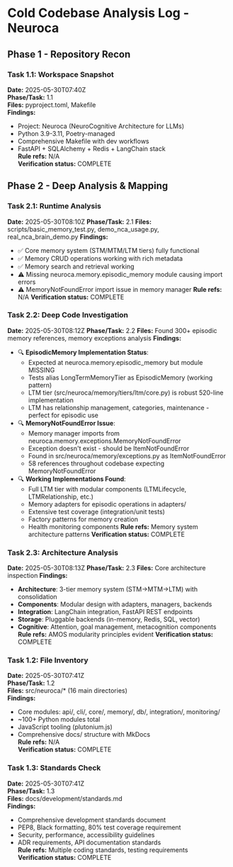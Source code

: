 # Cold Codebase Analysis Log - Neuroca

## Phase 1 - Repository Recon

### Task 1.1: Workspace Snapshot
**Date:** 2025-05-30T07:40Z  
**Phase/Task:** 1.1  
**Files:** pyproject.toml, Makefile  
**Findings:** 
- Project: Neuroca (NeuroCognitive Architecture for LLMs)
- Python 3.9-3.11, Poetry-managed
- Comprehensive Makefile with dev workflows
- FastAPI + SQLAlchemy + Redis + LangChain stack  
**Rule refs:** N/A  
**Verification status:** COMPLETE

## Phase 2 - Deep Analysis & Mapping

### Task 2.1: Runtime Analysis
**Date:** 2025-05-30T08:10Z
**Phase/Task:** 2.1
**Files:** scripts/basic_memory_test.py, demo_nca_usage.py, real_nca_brain_demo.py
**Findings:**
- ✅ Core memory system (STM/MTM/LTM tiers) fully functional
- ✅ Memory CRUD operations working with rich metadata
- ✅ Memory search and retrieval working
- ⚠️ Missing neuroca.memory.episodic_memory module causing import errors
- ⚠️ MemoryNotFoundError import issue in memory manager
**Rule refs:** N/A
**Verification status:** COMPLETE

### Task 2.2: Deep Code Investigation
**Date:** 2025-05-30T08:12Z
**Phase/Task:** 2.2
**Files:** Found 300+ episodic memory references, memory exceptions analysis
**Findings:**
- 🔍 **EpisodicMemory Implementation Status**:
  - Expected at neuroca.memory.episodic_memory but module MISSING
  - Tests alias LongTermMemoryTier as EpisodicMemory (working pattern)
  - LTM tier (src/neuroca/memory/tiers/ltm/core.py) is robust 520-line implementation
  - LTM has relationship management, categories, maintenance - perfect for episodic use
- 🔍 **MemoryNotFoundError Issue**:
  - Memory manager imports from neuroca.memory.exceptions.MemoryNotFoundError
  - Exception doesn't exist - should be ItemNotFoundError
  - Found in src/neuroca/memory/exceptions.py as ItemNotFoundError
  - 58 references throughout codebase expecting MemoryNotFoundError
- 🔍 **Working Implementations Found**:
  - Full LTM tier with modular components (LTMLifecycle, LTMRelationship, etc.)
  - Memory adapters for episodic operations in adapters/
  - Extensive test coverage (integration/unit tests)
  - Factory patterns for memory creation
  - Health monitoring components
**Rule refs:** Memory system architecture patterns
**Verification status:** COMPLETE

### Task 2.3: Architecture Analysis
**Date:** 2025-05-30T08:13Z
**Phase/Task:** 2.3
**Files:** Core architecture inspection
**Findings:**
- **Architecture**: 3-tier memory system (STM→MTM→LTM) with consolidation
- **Components**: Modular design with adapters, managers, backends
- **Integration**: LangChain integration, FastAPI REST endpoints
- **Storage**: Pluggable backends (in-memory, Redis, SQL, vector)
- **Cognitive**: Attention, goal management, metacognition components
**Rule refs:** AMOS modularity principles evident
**Verification status:** COMPLETE

### Task 1.2: File Inventory  
**Date:** 2025-05-30T07:41Z  
**Phase/Task:** 1.2  
**Files:** src/neuroca/* (16 main directories)  
**Findings:**
- Core modules: api/, cli/, core/, memory/, db/, integration/, monitoring/
- ~100+ Python modules total
- JavaScript tooling (plutonium.js)
- Comprehensive docs/ structure with MkDocs  
**Rule refs:** N/A  
**Verification status:** COMPLETE

### Task 1.3: Standards Check
**Date:** 2025-05-30T07:41Z  
**Phase/Task:** 1.3  
**Files:** docs/development/standards.md  
**Findings:**
- Comprehensive development standards document
- PEP8, Black formatting, 80% test coverage requirement
- Security, performance, accessibility guidelines
- ADR requirements, API documentation standards  
**Rule refs:** Multiple coding standards, testing requirements  
**Verification status:** COMPLETE
